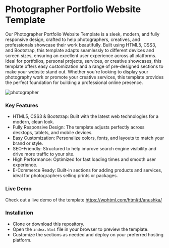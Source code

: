 # Photographer Portfolio Website Template

Our Photographer Portfolio Website Template is a sleek, modern, and fully responsive design, crafted to help photographers, creatives, and professionals showcase their work beautifully. Built using HTML5, CSS3, and Bootstrap, this template adapts seamlessly to different devices and screen sizes, ensuring an excellent user experience across all platforms. Ideal for portfolios, personal projects, services, or creative showcases, this template offers easy customization and a range of pre-designed sections to make your website stand out. Whether you're looking to display your photography work or promote your creative services, this template provides the perfect foundation for building a professional online presence.


![photographer](https://github.com/user-attachments/assets/9eda1ba9-fcfb-439d-918e-ca13d11efc6d)


### Key Features
- HTML5, CSS3 & Bootstrap: Built with the latest web technologies for a modern, clean look.
- Fully Responsive Design: The template adjusts perfectly across desktops, tablets, and mobile devices.
- Easy Customization: Personalize colors, fonts, and layouts to match your brand or style.
- SEO-Friendly: Structured to help improve search engine visibility and drive more traffic to your site.
- High Performance: Optimized for fast loading times and smooth user experience.
- E-Commerce Ready: Built-in sections for adding products and services, ideal for photographers selling prints or packages.


### Live Demo
Check out a live demo of the template  https://wphtml.com/html/tf/anushka/


### Installation
- Clone or download this repository.
- Open the  `index.html` file in your browser to preview the template.
- Customize the sections as needed and deploy on your preferred hosting platform.
  
